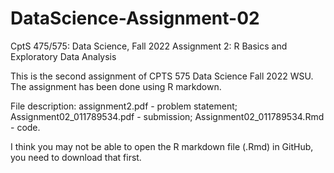# DataScience-Assignment-02
CptS 475/575: Data Science, Fall 2022 Assignment 2: R Basics and Exploratory Data Analysis

This is the second assignment of CPTS 575 Data Science Fall 2022 WSU. The assignment has been done using R markdown. 

File description:
assignment2.pdf - problem statement;
Assignment02_011789534.pdf - submission;
Assignment02_011789534.Rmd - code.

I think you may not be able to open the R markdown file (.Rmd) in GitHub, you need to download that first. 
